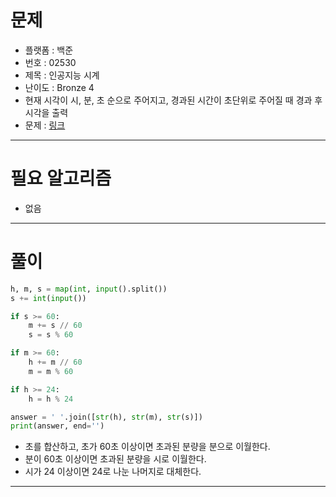 # 문제
- 플랫폼 : 백준
- 번호 : 02530
- 제목 : 인공지능 시계
- 난이도 : Bronze 4
- 현재 시각이 시, 분, 초 순으로 주어지고, 경과된 시간이 초단위로 주어질 때 경과 후 시각을 출력 
- 문제 : <a href="https://www.acmicpc.net/problem/2530" target="_blank">링크</a>

---

# 필요 알고리즘
- 없음

---

# 풀이
```python
h, m, s = map(int, input().split())
s += int(input())

if s >= 60:
    m += s // 60
    s = s % 60

if m >= 60:
    h += m // 60
    m = m % 60

if h >= 24:
    h = h % 24

answer = ' '.join([str(h), str(m), str(s)])
print(answer, end='')
```
- 초를 합산하고, 초가 60초 이상이면 초과된 분량을 분으로 이월한다.
- 분이 60초 이상이면 초과된 분량을 시로 이월한다.
- 시가 24 이상이면 24로 나눈 나머지로 대체한다.

---
